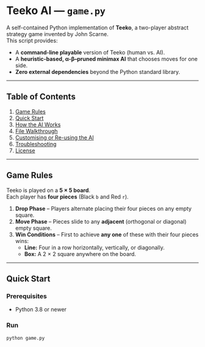 # Teeko AI — `game.py`

A self-contained Python implementation of **Teeko**, a two-player abstract strategy game invented by John Scarne.  
This script provides:

* A **command-line playable** version of Teeko (human vs. AI).
* A **heuristic-based, α-β–pruned minimax AI** that chooses moves for one side.
* **Zero external dependencies** beyond the Python standard library.

---

## Table of Contents
1. [Game Rules](#game-rules)
2. [Quick Start](#quick-start)
3. [How the AI Works](#how-the-ai-works)
4. [File Walkthrough](#file-walkthrough)
5. [Customising or Re-using the AI](#customising-or-re-using-the-ai)
6. [Troubleshooting](#troubleshooting)
7. [License](#license)

---

## Game Rules
Teeko is played on a **5 × 5 board**.  
Each player has **four pieces** (Black `b` and Red `r`).

1. **Drop Phase** – Players alternate placing their four pieces on any empty square.
2. **Move Phase** – Pieces slide to any **adjacent** (orthogonal or diagonal) empty square.
3. **Win Conditions** – First to achieve **any one** of these with their four pieces wins:
   * **Line:** Four in a row horizontally, vertically, or diagonally.
   * **Box:** A 2 × 2 square anywhere on the board.

---

## Quick Start

### Prerequisites
* Python 3.8 or newer

### Run

```bash
python game.py
